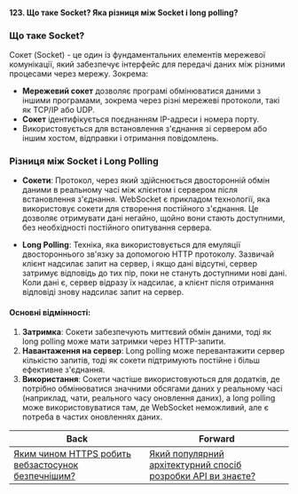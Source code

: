 #### 123. Що таке Socket? Яка різниця між Socket і long polling?

### Що таке Socket?

Сокет (Socket) - це один із фундаментальних елементів мережевої комунікації, який забезпечує інтерфейс для передачі даних між різними процесами через мережу. Зокрема:

- **Мережевий сокет** дозволяє програмі обмінюватися даними з іншими програмами, зокрема через різні мережеві протоколи, такі як TCP/IP або UDP.
- **Сокет** ідентифікується поєднанням IP-адреси і номера порту.
- Використовується для встановлення з'єднання зі сервером або іншим хостом, відправки і отримання повідомлень.

### Різниця між Socket і Long Polling

- **Сокети**: Протокол, через який здійснюється двосторонній обмін даними в реальному часі між клієнтом і сервером після встановлення з'єднання. WebSocket є прикладом технології, яка використовує сокети для створення постійного з'єднання. Це дозволяє отримувати дані негайно, щойно вони стають доступними, без необхідності постійного опитування сервера.

- **Long Polling**: Техніка, яка використовується для емуляції двостороннього зв'язку за допомогою HTTP протоколу. Зазвичай клієнт надсилає запит на сервер, і якщо дані відсутні, сервер затримує відповідь до тих пір, поки не стануть доступними нові дані. Коли дані є, сервер відразу їх надсилає, а клієнт після отримання відповіді знову надсилає запит на сервер.

#### Основні відмінності:

1. **Затримка**: Сокети забезпечують миттєвий обмін даними, тоді як long polling може мати затримки через HTTP-запити.
2. **Навантаження на сервер**: Long polling може перевантажити сервер кількістю запитів, тоді як сокети підтримують постійне і більш ефективне з'єднання.
3. **Використання**: Сокети частіше використовуються для додатків, де потрібно обмінюватися значними обсягами даних у реальному часі (наприклад, чати, реального часу оновлення даних), а long polling може використовуватися там, де WebSocket неможливий, але є потреба в частих оновленнях даних.

| Back | Forward |
|---|---|
| [Яким чином HTTPS робить вебзастосунок безпечнішим?](/ua/middle/networking/how-does-https-make-a-web-application-more-secure.md)  | [Який популярний архітектурний спосіб розробки API ви знаєте?](/ua/middle/networking/what-is-a-wellknown-architectural-approach-to-developing-apis.md) |